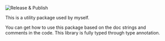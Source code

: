 ![Release & Publish](https://github.com/rk-terence/gzhutils/actions/workflows/auto-release-publish.yml/badge.svg)

This is a utility package used by myself.

You can get how to use this package based on the doc strings and comments in the code.
This library is fully typed through type annotation.
